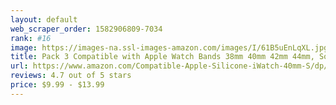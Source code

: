 ```yaml
---
layout: default 
﻿web_scraper_order: 1582906809-7034
rank: #16
image: https://images-na.ssl-images-amazon.com/images/I/61B5uEnLqXL.jpg
title: Pack 3 Compatible with Apple Watch Bands 38mm 40mm 42mm 44mm, Soft Silicone Band…
url: https://www.amazon.com/Compatible-Apple-Silicone-iWatch-40mm-S/dp/B07QJW4ZL5/ref=zg_mw_sporting-goods_16?_encoding=UTF8&psc=1&refRID=2VTEBFM0FKHWWGSXP9AH
reviews: 4.7 out of 5 stars
price: $9.99 - $13.99
---
```

